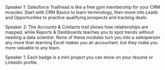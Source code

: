 Speaker 1: Salesforce Trailhead is like a free gym membership for your CRM muscles. Start with CRM Basics to learn terminology, then move into Leads and Opportunities to practice qualifying prospects and tracking deals.

Speaker 2: The Accounts & Contacts trail shows how relationships are mapped, while Reports & Dashboards teaches you to spot trends without needing a data scientist. None of these modules turn you into a salesperson any more than learning Excel makes you an accountant, but they make you more valuable to any team.

Speaker 1: Each badge is a mini project you can show on your résumé or LinkedIn profile.
